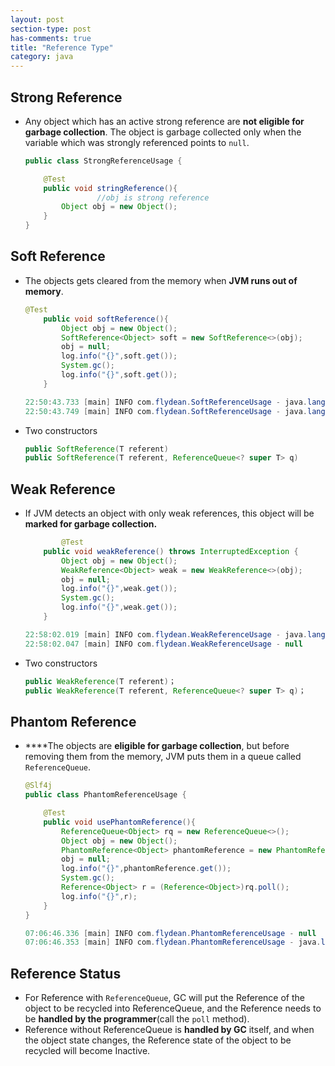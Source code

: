 ```yaml
---
layout: post
section-type: post
has-comments: true
title: "Reference Type"
category: java
---
```


## Strong Reference

- Any object which has an active strong reference are **not eligible for garbage collection**. The object is garbage collected only when the variable which was strongly referenced points to `null`.
    
    ```java
    public class StrongReferenceUsage {
    
        @Test
        public void stringReference(){
    				//obj is strong reference
            Object obj = new Object();
        }
    }
    ```
    

## Soft Reference

- The objects gets cleared from the memory when **JVM runs out of memory**.
    
    ```java
    @Test
        public void softReference(){
            Object obj = new Object();
            SoftReference<Object> soft = new SoftReference<>(obj);
            obj = null;
            log.info("{}",soft.get());
            System.gc();
            log.info("{}",soft.get());
        }
    ```
    
    ```java
    22:50:43.733 [main] INFO com.flydean.SoftReferenceUsage - java.lang.Object@71bc1ae4
    22:50:43.749 [main] INFO com.flydean.SoftReferenceUsage - java.lang.Object@71bc1ae4
    ```
    
- Two constructors
    
    ```java
    public SoftReference(T referent)
    public SoftReference(T referent, ReferenceQueue<? super T> q)
    ```
    

## Weak Reference

- If JVM detects an object with only weak references, this object will be **marked for garbage collection.**
    
    ```java
    		@Test
        public void weakReference() throws InterruptedException {
            Object obj = new Object();
            WeakReference<Object> weak = new WeakReference<>(obj);
            obj = null;
            log.info("{}",weak.get());
            System.gc();
            log.info("{}",weak.get());
        }
    ```
    
    ```java
    22:58:02.019 [main] INFO com.flydean.WeakReferenceUsage - java.lang.Object@71bc1ae4
    22:58:02.047 [main] INFO com.flydean.WeakReferenceUsage - null
    ```
    
- Two constructors
    
    ```java
    public WeakReference(T referent)；
    public WeakReference(T referent, ReferenceQueue<? super T> q)；
    ```
    

## Phantom Reference

- ****The objects are **eligible for garbage collection**, but before removing them from the memory, JVM puts them in a queue called `ReferenceQueue`.
    
    ```java
    @Slf4j
    public class PhantomReferenceUsage {
    
        @Test
        public void usePhantomReference(){
            ReferenceQueue<Object> rq = new ReferenceQueue<>();
            Object obj = new Object();
            PhantomReference<Object> phantomReference = new PhantomReference<>(obj,rq);
            obj = null;
            log.info("{}",phantomReference.get());
            System.gc();
            Reference<Object> r = (Reference<Object>)rq.poll();
            log.info("{}",r);
        }
    }
    ```
    
    ```java
    07:06:46.336 [main] INFO com.flydean.PhantomReferenceUsage - null
    07:06:46.353 [main] INFO com.flydean.PhantomReferenceUsage - java.lang.ref.PhantomReference@136432db
    ```
    

## Reference Status

- For Reference with `ReferenceQueue`, GC will put the Reference of the object to be recycled into ReferenceQueue, and the Reference needs to be **handled by the programmer**(call the `poll` method).
- Reference without ReferenceQueue is **handled by GC** itself, and when the object state changes, the Reference state of the object to be recycled will become Inactive.